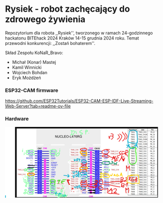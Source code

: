 # Rysiek - robot zachęcający do zdrowego żywienia
Repozytorium dla robota ,,Rysiek'', tworzonego w ramach 24-godzinnego hackatonu BITEhack 2024 Kraków 14-15 grudnia 2024 roku. Temat przewodni konkurencji: ,,Zostań bohaterem''.

Skład Zespołu KoNaR_Bravo:

- Michał (Konar) Mastej
- Kamil Winnicki
- Wojciech Bohdan
- Eryk Możdżeń

### ESP32-CAM firmware
https://github.com/ESP32Tutorials/ESP32-CAM-ESP-IDF-Live-Streaming-Web-Server?tab=readme-ov-file

### Hardware
![](docs/nucleo9.png)
